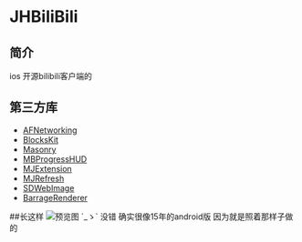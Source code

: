 # JHBiliBili
## 简介
ios 开源bilibili客户端的
## 第三方库
* [AFNetworking](https://github.com/AFNetworking/AFNetworking)
* [BlocksKit](https://github.com/zwaldowski/BlocksKit)
* [Masonry](https://github.com/jdg/MBProgressHUD)
* [MBProgressHUD](MBProgressHUD)
* [MJExtension](https://github.com/CoderMJLee/MJExtension)
* [MJRefresh](https://github.com/CoderMJLee/MJRefresh)
* [SDWebImage](https://github.com/rs/SDWebImage)
* [BarrageRenderer](https://github.com/unash/BarrageRenderer)

##长这样
![预览图](https://github.com/sunsx9316/JHBiliBili/blob/master/image/1.png)
´_ゝ` 没错 确实很像15年的android版 因为就是照着那样子做的

